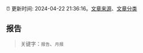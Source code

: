 :alarm_clock: 更新时间: 2024-04-22 21:36:16。[文章来源](/README.md)、[文章分类](/TAGS.md)

## 报告


> 关键字：`报告`、`月报`



